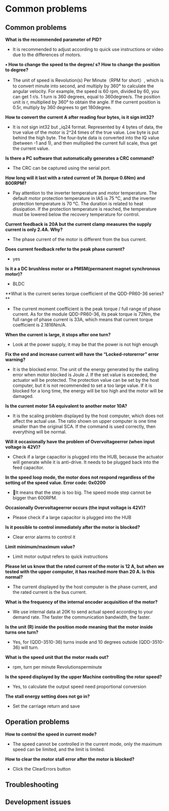 Common problems
========

## Common problems

**What is the recommended parameter of PID?**

*   It is recommended to adjust according to quick use instructions or video due to the differences of motors.</br>

**•	How to change the speed to the degree/ s? How to change the position to  degree?**

*   The unit of speed is Revolution(s) Per Minute（RPM for short）, which is to convert minute into second, and multiply by 360° to calculate the angular velocity. For example, the speed is 60 rpm, divided by 60, you can get 1 r/s. 1 turn is 360 degrees, equal to 360degree/s. The position unit is r, multiplied by 360° to obtain the angle. If the current position is 0.5r, multiply by 360 degrees to get 180degree.</br>

**How to convert the current A after reading four bytes, is it sign int32?**

*   It is not sign int32 but _iq24 format. Represented by 4 bytes of data, the true value of the motor is 2^24 times of the true value. Low byte is put behind the high byte. The four-byte data is converted into the IQ value (between -1 and 1), and then multiplied the current full scale, thus get the current value.

**Is there a PC software that automatically generates a CRC command?**

*   The CRC can be captured using the serial port.</br>

**How long will it last with a rated current of 7A (torque 0.6Nm) and 800RPM?**

*   Pay attention to the inverter temperature and motor temperature. The default motor protection temperature in IAS is 75 ℃, and the inverter protection temperature is 70 ℃. The duration is related to heat dissipation. If the protection temperature is reached, the temperature must be lowered below the recovery temperature for control.

**Current feedback is 20A but the current clamp measures the supply current is only 2.4A. Why?**

*   The phase current of the motor is different from the bus current.

**Does current feedback refer to the peak phase current?**

*   yes</br>

**Is it a a DC brushless motor or a PMSM(permanent magnet synchronous motor)?**

*   BLDC</br>

**What is the current series torque coefficient of the QDD-PR60-36 series? **

*   The current moment coefficient is the peak torque / full range of phase current. As for the module QDD-PR60-36, its peak torque is 72Nm, the full range of phase current is 33A, which means that current torque coefficient is 2.1816Nm/A.</br>

**When the current is large, it stops after one turn?**

*   Look at the power supply, it may be that the power is not high enough</br>

**Fix the end and increase current will have the “Locked-rotorerror” error warning?**

*   It is the blocked error. The unit of the energy generated by the stalling error when motor blocked is Joule J. If the set value is exceeded, the actuator will be protected. The protection value can be set by the host computer, but it is not recommended to set a too large value. If it is blocked for a long time, the energy will be too high and the motor will be damaged.

**Is the current motor 5A equivalent to another motor 10A?**

*   It is the scaling problem displayed by the host computer, which does not affect the actual use. The ratio shown on upper computer is one time smaller than the original SCA. If the command is used correctly, then everything will be normal.</br>

**Will it occasionally have the problem of Overvoltageerror (when input voltage is 42V)?**

*   Check if a large capacitor is plugged into the HUB, because the actuator will generate while it is anti-drive. It needs to be plugged back into the feed capacitor.</br>

**In the speed loop mode, the motor does not respond regardless of the setting of the speed value. Error code: 0x0200**

*   It means that the step is too big. The speed mode step cannot be bigger than 600RPM.

**Occasionally Overvoltageerror occurs (the input voltage is 42V)?**

*   Please check if a large capacitor is plugged into the HUB

**Is it possible to control immediately after the motor is blocked?**

*   Clear error alarms to control it</br>

**Limit minimum/maximum value?**

*   Limit motor output refers to quick instructions</br>

**Please let us know that the rated current of the motor is 12 A, but when we tested with the upper computer, it has reached more than 20 A. Is this normal?**

*   The current displayed by the host computer is the phase current, and the rated current is the bus current.</br>

**What is the frequency of the internal encoder acquisition of the motor?**

*   We use internal data at 20K to send actual speed according to your demand rate. The faster the communication bandwidth, the faster.

**Is the unit (R) inside the position mode meaning that the motor inside turns one turn?**

*   Yes, for (QDD-3510-36) turns inside and 10 degrees outside (QDD-3510-36) will turn.</br>

**What is the speed unit that the motor reads out?**

*   rpm, turn per minute Revolutionsperminute</br>

**Is the speed displayed by the upper Machine controlling the rotor speed?**

*   Yes, to calculate the output speed need proportional conversion</br>

**The stall energy setting does not go in?**

*   Set the carriage return and save</br>

## Operation problems

**How to control the speed in current mode?**

*   The speed cannot be controlled in the current mode, only the maximum speed can be limited, and the limit is limited.

**How to clear the motor stall error after the motor is blocked?**

*   Click the ClearErrors button

## Troubleshooting

## Development issues
